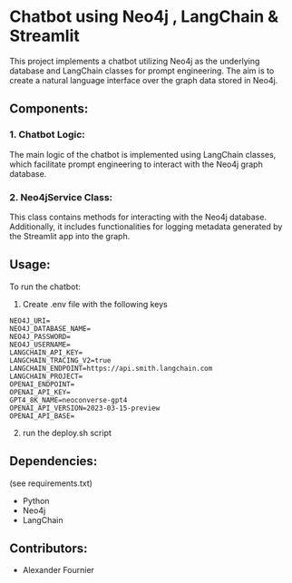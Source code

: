 # Chatbot using Neo4j , LangChain & Streamlit

This project implements a chatbot utilizing Neo4j as the underlying database and LangChain classes for prompt engineering. The aim is to create a natural language interface over the graph data stored in Neo4j.

## Components:

### 1. Chatbot Logic:
The main logic of the chatbot is implemented using LangChain classes, which facilitate prompt engineering to interact with the Neo4j graph database.

### 2. Neo4jService Class:
This class contains methods for interacting with the Neo4j database. Additionally, it includes functionalities for logging metadata generated by the Streamlit app into the graph.

## Usage:
To run the chatbot:

1. Create .env file with the following keys

```shell
NEO4J_URI=
NEO4J_DATABASE_NAME=
NEO4J_PASSWORD=
NEO4J_USERNAME=
LANGCHAIN_API_KEY=
LANGCHAIN_TRACING_V2=true
LANGCHAIN_ENDPOINT=https://api.smith.langchain.com
LANGCHAIN_PROJECT=
OPENAI_ENDPOINT=
OPENAI_API_KEY=
GPT4_8K_NAME=neoconverse-gpt4
OPENAI_API_VERSION=2023-03-15-preview
OPENAI_API_BASE=
```

2. run the deploy.sh script 


## Dependencies:
(see requirements.txt)
- Python
- Neo4j
- LangChain

## Contributors:
- Alexander Fournier

